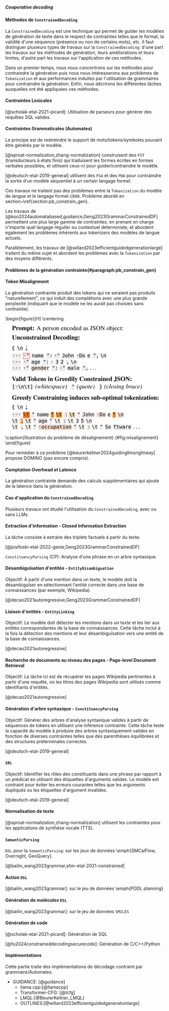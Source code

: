 ##### Cooperative decoding

#### Méthodes de `ConstrainedDecoding`

La `ConstrainedDecoding` est une technique qui permet de guider les modèles de génération de texte dans le respect de contraintes telles que le format, la validité d'une séquence (présence ou non de certains mots), etc.
Il faut distinguer plusieurs types de travaux sur la `ConstrainedDecoding`:
d'une part les travaux sur les méthodes de génération, leurs améliorations et leurs limites, d'autre part les travaux sur l'application de ces méthodes.

Dans un premier temps, nous nous concentrons sur les méthodes pour contraindre la génération puis nous nous intéresserons aux problèmes de `Tokenization` et aux performances induites par l'utilisation de grammaires pour contraindre la génération.
Enfin, nous décrirons les différentes tâches auxquelles ont été appliquées ces méthodes.

#### Contraintes Lexicales

[@scholak-etal-2021-picard]: Utilisation de parseurs pour générer des requêtes SQL valides.

#### Contraintes Grammaticales (Automates)

Le principe est de restreindre le support de mots/tokens/symboles pouvant être générés par le modèle.

[@sproat-normalization,zhang-normalization] construisent des `FST` (transducteurs à états finis) qui traduisent les formes écrites en formes verbales possibles, et utilisent ceux-ci pour guider/contraindre le modèle.


[@deutsch-etal-2019-general] utilisent des `FSA` et des `PDA` pour contraindre la sortie d'un modèle séquentiel à un certain langage formel.

Ces travaux ne traitent pas des problèmes entre la `Tokenization` du modèle de langue et le langage formel ciblé. Problème abordé en section~\ref{section:pb_constrain_gen}.

Les travaux de [@koo2024automatabased,guidance,Geng2023GrammarConstrainedDF] permettent une plus large gamme de contraintes, en prenant en charge n'importe quel langage régulier ou contextuel déterministe, et abordent également les problèmes inhérents aux tokenizers des modèles de langue actuels.

Parallèlement, les travaux de [@willard2023efficientguidedgenerationlarge] traitent du même sujet et abordent les problèmes avec la `Tokenization` par des moyens différents.

#### Problèmes de la génération contrainte{#paragraph:pb_constrain_gen}

#### Token Misalignment

La génération contrainte produit des tokens qui ne seraient pas produits "naturellement", ce qui induit des complétions avec une plus grande perplexité (indiquant que le modèle ne les aurait pas choisies sans contrainte).

\begin{figure}[H]
    \centering
    ![](TokenMisalignement.png)
    \caption{Illustration du problème de désalignement}
    {#fig:misalignement}
\end{figure}

Pour remédier à ce problème [@beurerkellner2024guidingllmsrightway] propose DOMINO (pas encore compris).

#### Comptation Overhead et Latence

La génération contrainte demande des calculs supplémentaires qui ajoute de la latence dans la génération.


#### Cas d'application du `ConstrainedDecoding`

Plusieurs travaux ont étudié l'utilisation du `ConstrainedDecoding`, avec ou sans LLMs.

#### Extraction d'information - Closed Information Extraction

La tâche consiste à extraire des triplets factuels à partir du texte.

[@josifoski-etal-2022-genie,Geng2023GrammarConstrainedDF]

`ConstituencyParsing` (CP): Analyse d'une phrase en un arbre syntaxique.

#### Désambiguïsation d'entités - `EntityDisambiguation`

Objectif: À partir d'une mention dans un texte, le modèle doit la désambiguïser en sélectionnant l'entité correcte dans une base de connaissances (par exemple, Wikipedia).

[@decao2021autoregressive,Geng2023GrammarConstrainedDF]

#### Liaison d'entités - `EntityLinking`

Objectif: Le modèle doit détecter les mentions dans un texte et les lier aux entités correspondantes de la base de connaissances. Cette tâche inclut à la fois la détection des mentions et leur désambiguïsation vers une entité de la base de connaissances.

[@decao2021autoregressive]

#### Recherche de documents au niveau des pages - Page-level Document Retrieval

Objectif: La tâche ici est de récupérer les pages Wikipedia pertinentes à partir d'une requête, où les titres des pages Wikipedia sont utilisés comme identifiants d'entités.

[@decao2021autoregressive]

#### Génération d'arbre syntaxique - `ConstituencyParsing`

Objectif: Générer des arbres d'analyse syntaxique valides à partir de séquences de tokens en utilisant une inférence contrainte. Cette tâche teste la capacité du modèle à produire des arbres syntaxiquement valides en fonction de diverses contraintes telles que des parenthèses équilibrées et des structures préterminales correctes.

[@deutsch-etal-2019-general]

#### `SRL`

Objectif: Identifier les rôles des constituants dans une phrase par rapport à un prédicat en utilisant des étiquettes d'arguments valides. Le modèle est contraint pour éviter les erreurs courantes telles que les arguments dupliqués ou les étiquettes d'argument invalides.

[@deutsch-etal-2019-general]

#### Normalisation de texte

[@sproat-normalization,zhang-normalization] utilisent les contraintes pour les applications de synthèse vocale (TTS).

#### `SemanticParsing`

`DSL` pour la `SemanticParsing`: sur les jeux de données \emph{SMCalFlow, Overnight, GeoQuery}.

[@bailin_wang2023grammar,shin-etal-2021-constrained]

#### Action `DSL`

[@bailin_wang2023grammar]: sur le jeu de données \emph{PDDL planning}

#### Génération de molécules `DSL`

[@bailin_wang2023grammar]: sur le jeu de données `SMILES`

#### Génération de code

[@scholak-etal-2021-picard]: Génération de SQL

[@fu2024constraineddecodingsecurecode]: Génération de C/C++/Python

#### Implémentations

Cette partie traite des implémentations de décodage contraint par grammaire/Automates.
- GUIDANCE: [@guidance]
    - llama.cpp:[@llamacpp]
    - Transformer-CFG: [@tcfg]
    - LMQL:[@BeurerKellner_LMQL]
    - OUTLINES:[@willard2023efficientguidedgenerationlarge]
